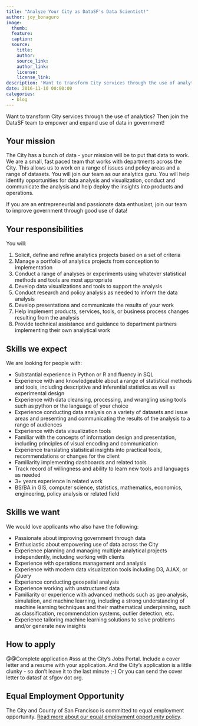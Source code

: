 ```yaml
---
title: "Analyze Your City as DataSF's Data Scientist!"
author: joy_bonaguro
image:
  thumb:
  feature:
  caption:
  source:
    title:
    author:
    source_link:
    author_link:
    license:
    license_link:
description: 'Want to transform City services through the use of analytics? Then join the DataSF team to empower and expand use of data in government!'
date: 2016-11-10 00:00:00
categories:
  - blog
---
```



Want to transform City services through the use of analytics? Then join the DataSF team to empower and expand use of data in government!

## Your mission

The City has a bunch of data - your mission will be to put that data to work. We are a small, fast paced team that works with departments across the City. This allows us to work on a range of issues and policy areas and a range of datasets. You will join our team as our analytics guru. You will help identify opportunities for data analysis and visualization, conduct and communicate the analysis and help deploy the insights into products and operations.

If you are an entrepreneurial and passionate data enthusiast, join our team to improve government through good use of data!

## Your responsibilities

You will:

1. Solicit, define and refine analytics projects based on a set of criteria
2. Manage a portfolio of analytics projects from conception to implementation
3. Conduct a range of analyses or experiments using whatever statistical methods and tools are most appropriate
4. Develop data visualizations and tools to support the analysis
5. Conduct research and policy analysis as needed to inform the data analysis
6. Develop presentations and communicate the results of your work
7. Help implement products, services, tools, or business process changes resulting from the analysis
8. Provide technical assistance and guidance to department partners implementing their own analytical work

## Skills we expect

We are looking for people with:

* Substantial experience in Python or R and fluency in SQL
* Experience with and knowledgeable about a range of statistical methods and tools, including descriptive and inferential statistics as well as experimental design
* Experience with data cleansing, processing, and wrangling using tools such as python or the language of your choice
* Experience conducting data analysis on a variety of datasets and issue areas and presenting and communicating the results of the analysis to a range of audiences
* Experience with data visualization tools
* Familiar with the concepts of information design and presentation, including principles of visual encoding and communication
* Experience translating statistical insights into practical tools, recommendations or changes for the client
* Familiarity implementing dashboards and related tools
* Track record of willingness and ability to learn new tools and languages as needed
* 3+ years experience in related work
* BS/BA in GIS, computer science, statistics, mathematics, economics, engineering, policy analysis or related field

## Skills we want

We would love applicants who also have the following:

* Passionate about improving government through data
* Enthusiastic about empowering use of data across the City
* Experience planning and managing multiple analytical projects independently, including working with clients
* Experience with operations management and analysis
* Experience with modern data visualization tools including D3, AJAX, or jQuery
* Experience conducting geospatial analysis
* Experience working with unstructured data
* Familiarity or experience with advanced methods such as geo analysis, simulation, and machine learning, including a strong understanding of machine learning techniques and their mathematical underpinning, such as classification, recommendation systems, outlier detection, etc.
* Experience tailoring machine learning solutions to solve problems and/or generate new insights

## How to apply

@@Complete application #sss at the City’s Jobs Portal. Include a cover letter and a resume with your application. And the City’s application is a little clunky - so don’t leave it to the last minute ;-) Or you can send the cover letter to datasf at sfgov dot org.

## Equal Employment Opportunity

The City and County of San Francisco is committed to equal employment opportunity. [Read more about our equal employment opportunity policy](http://www.sfdhr.org/index.aspx?page=33).